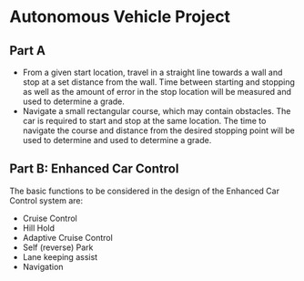 # Autonomous Vehicle Project
## Part A
- From a given start location, travel in a straight line towards a wall and stop at a set distance from the wall. Time between starting and stopping as well as the amount of error in the stop location will be measured and used to determine a grade.
- Navigate a small rectangular course, which may contain obstacles. The car is required to start and stop at the same location. The time to navigate the course and distance from the desired stopping point will be used to determine and used to determine a grade.
## Part B: Enhanced Car Control
The basic functions to be considered in the design of the Enhanced Car Control system are:
- Cruise Control
- Hill Hold
- Adaptive Cruise Control
- Self (reverse) Park
- Lane keeping assist
- Navigation
